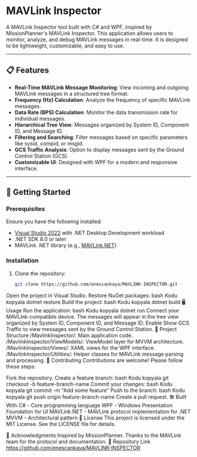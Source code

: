# MAVLink Inspector

A MAVLink Inspector tool built with C# and WPF, inspired by MissionPlanner's MAVLink Inspector. This application allows users to monitor, analyze, and debug MAVLink messages in real-time. It is designed to be lightweight, customizable, and easy to use.

---

## 📋 Features

- **Real-Time MAVLink Message Monitoring**: View incoming and outgoing MAVLink messages in a structured tree format.
- **Frequency (Hz) Calculation**: Analyze the frequency of specific MAVLink messages.
- **Data Rate (BPS) Calculation**: Monitor the data transmission rate for individual messages.
- **Hierarchical Tree View**: Messages organized by System ID, Component ID, and Message ID.
- **Filtering and Searching**: Filter messages based on specific parameters like sysid, compid, or msgid.
- **GCS Traffic Analysis**: Option to display messages sent by the Ground Control Station (GCS).
- **Customizable UI**: Designed with WPF for a modern and responsive interface.

---

## 🚀 Getting Started

### Prerequisites

Ensure you have the following installed:
- [Visual Studio 2022](https://visualstudio.microsoft.com/) with .NET Desktop Development workload
- .NET SDK 8.0 or later
- MAVLink .NET library (e.g., [MAVLink.NET](https://github.com/ArduPilot/MAVLink.NET))

### Installation

1. Clone the repository:
   ```bash
   git clone https://github.com/enescankaya/MAVLINK-INSPECTOR.git
Open the project in Visual Studio.
Restore NuGet packages:
bash
Kodu kopyala
dotnet restore
Build the project:
bash
Kodu kopyala
dotnet build
🖥️ Usage
Run the application:
bash
Kodu kopyala
dotnet run
Connect your MAVLink-compatible device.
The messages will appear in the tree view organized by System ID, Component ID, and Message ID.
Enable Show GCS Traffic to view messages sent by the Ground Control Station.
📂 Project Structure
/MavlinkInspector/: Main application code.
/MavlinkInspector/ViewModels/: ViewModel layer for MVVM architecture.
/MavlinkInspector/Views/: XAML views for the WPF interface.
/MavlinkInspector/Utilities/: Helper classes for MAVLink message parsing and processing.
🤝 Contributing
Contributions are welcome! Please follow these steps:

Fork the repository.
Create a feature branch:
bash
Kodu kopyala
git checkout -b feature-branch-name
Commit your changes:
bash
Kodu kopyala
git commit -m "Add some feature"
Push to the branch:
bash
Kodu kopyala
git push origin feature-branch-name
Create a pull request.
🛠️ Built With
C# - Core programming language
WPF - Windows Presentation Foundation for UI
MAVLink.NET - MAVLink protocol implementation for .NET
MVVM - Architectural pattern
📜 License
This project is licensed under the MIT License. See the LICENSE file for details.

🌟 Acknowledgments
Inspired by MissionPlanner.
Thanks to the MAVLink team for the protocol and documentation.
🔗 Repository Link
https://github.com/enescankaya/MAVLINK-INSPECTOR
